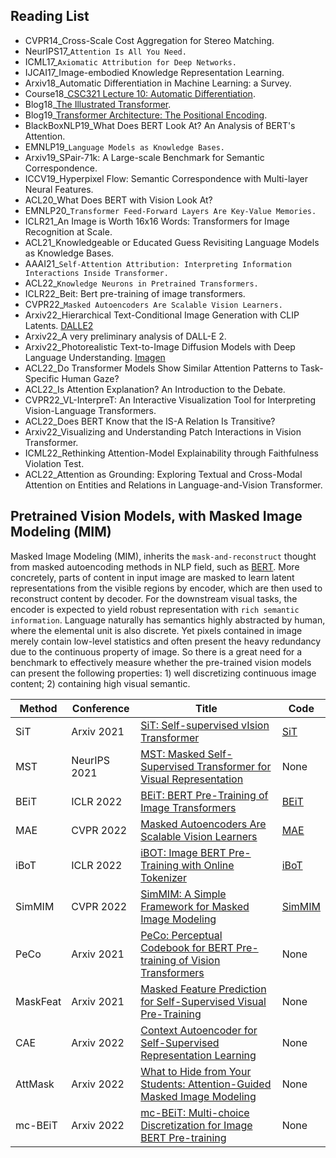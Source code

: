 ## Reading List

* CVPR14_Cross-Scale Cost Aggregation for Stereo Matching.
* NeurIPS17_`Attention Is All You Need.`
* ICML17_`Axiomatic Attribution for Deep Networks.`
* IJCAI17_Image-embodied Knowledge Representation Learning.
* Arxiv18_Automatic Differentiation in Machine Learning: a Survey.
* Course18_[CSC321 Lecture 10: Automatic Differentiation](https://www.cs.toronto.edu/~rgrosse/courses/csc321_2018/slides/lec10.pdf).
* Blog18_[The Illustrated Transformer](https://jalammar.github.io/illustrated-transformer/).
* Blog19_[Transformer Architecture: The Positional Encoding](https://kazemnejad.com/blog/transformer_architecture_positional_encoding/).
* BlackBoxNLP19_What Does BERT Look At? An Analysis of BERT's Attention.
* EMNLP19_`Language Models as Knowledge Bases.`
* Arxiv19_SPair-71k: A Large-scale Benchmark for Semantic Correspondence.
* ICCV19_Hyperpixel Flow: Semantic Correspondence with Multi-layer Neural Features.
* ACL20_What Does BERT with Vision Look At?
* EMNLP20_`Transformer Feed-Forward Layers Are Key-Value Memories.`
* ICLR21_An Image is Worth 16x16 Words: Transformers for Image Recognition at Scale.
* ACL21_Knowledgeable or Educated Guess Revisiting Language Models as Knowledge Bases.
* AAAI21_`Self-Attention Attribution: Interpreting Information Interactions Inside Transformer.`
* ACL22_`Knowledge Neurons in Pretrained Transformers.`
* ICLR22_Beit: Bert pre-training of image transformers.
* CVPR22_`Masked Autoencoders Are Scalable Vision Learners.`
* Arxiv22_Hierarchical Text-Conditional Image Generation with CLIP Latents. [DALLE2](https://openai.com/dall-e-2/)
* Arxiv22_A very preliminary analysis of DALL-E 2.
* Arxiv22_Photorealistic Text-to-Image Diffusion Models with Deep Language Understanding. [Imagen](https://imagen.research.google/)
* ACL22_Do Transformer Models Show Similar Attention Patterns to Task-Specific Human Gaze?
* ACL22_Is Attention Explanation? An Introduction to the Debate.
* CVPR22_VL-InterpreT: An Interactive Visualization Tool for Interpreting Vision-Language Transformers.
* ACL22_Does BERT Know that the IS-A Relation Is Transitive?
* Arxiv22_Visualizing and Understanding Patch Interactions in Vision Transformer.
* ICML22_Rethinking Attention-Model Explainability through Faithfulness Violation Test.
* ACL22_Attention as Grounding: Exploring Textual and Cross-Modal Attention on Entities and Relations in Language-and-Vision Transformer.

## Pretrained Vision Models, with Masked Image Modeling (MIM)

Masked Image Modeling (MIM), inherits the `mask-and-reconstruct` thought from masked autoencoding methods in NLP field, such as [BERT](https://github.com/google-research/bert). More concretely, parts of content in input image are masked to learn latent representations from the visible regions by encoder, which are then used to reconstruct content by decoder. For the downstream visual tasks, the encoder is expected to yield robust representation with `rich semantic information`. Language naturally has semantics highly abstracted by human, where the elemental unit is also discrete. Yet pixels contained in image merely contain low-level statistics and often present the heavy redundancy due to the continuous property of image. So there is a great need for a benchmark to effectively measure whether the pre-trained vision models can present the following properties: 1) well discretizing continuous image content; 2) containing high visual semantic.

Method|Conference|Title|Code
-----|-----|-----|-----
SiT|Arxiv 2021|[SiT: Self-supervised vIsion Transformer](https://arxiv.org/pdf/2104.03602.pdf)|[SiT](https://github.com/Sara-Ahmed/SiT)
MST|NeurIPS 2021|[MST: Masked Self-Supervised Transformer for Visual Representation](https://arxiv.org/pdf/2106.05656.pdf)|None
BEiT|ICLR 2022|[BEiT: BERT Pre-Training of Image Transformers](https://arxiv.org/abs/2106.08254)|[BEiT](https://github.com/microsoft/unilm/tree/master/beit)
MAE|CVPR 2022|[Masked Autoencoders Are Scalable Vision Learners](https://arxiv.org/pdf/2111.06377.pdf)|[MAE](https://github.com/facebookresearch/mae)
iBoT|ICLR 2022|[iBOT: Image BERT Pre-Training with Online Tokenizer](https://arxiv.org/pdf/2111.07832.pdf)|[iBoT](https://github.com/bytedance/ibot)
SimMIM|CVPR 2022|[SimMIM: A Simple Framework for Masked Image Modeling](https://arxiv.org/pdf/2111.09886.pdf)|[SimMIM](https://github.com/microsoft/SimMIM)
PeCo|Arxiv 2021|[PeCo: Perceptual Codebook for BERT Pre-training of Vision Transformers](https://arxiv.org/pdf/2111.12710.pdf)|None
MaskFeat|Arxiv 2021|[Masked Feature Prediction for Self-Supervised Visual Pre-Training](https://arxiv.org/pdf/2112.09133.pdf)|None
CAE|Arxiv 2022|[Context Autoencoder for Self-Supervised Representation Learning](https://arxiv.org/pdf/2202.03026.pdf)|None
AttMask|Arxiv 2022|[What to Hide from Your Students: Attention-Guided Masked Image Modeling](https://arxiv.org/pdf/2203.12719.pdf)|None
mc-BEiT|Arxiv 2022|[mc-BEiT: Multi-choice Discretization for Image BERT Pre-training](https://arxiv.org/pdf/2203.15371.pdf)|None
